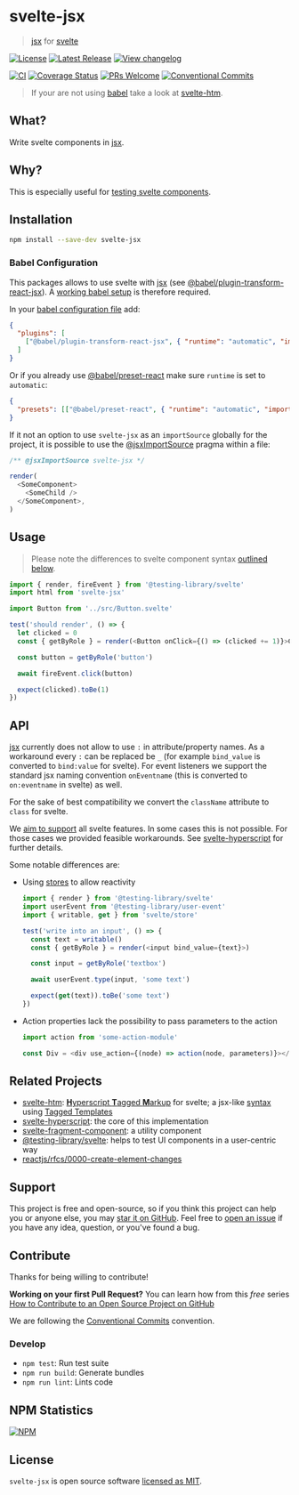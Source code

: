 # svelte-jsx

> [jsx] for [svelte](https://svelte.dev/)

[![License](https://badgen.net/npm/license/svelte-jsx)](https://github.com/sastan/svelte-jsx/blob/main/LICENSE)
[![Latest Release](https://badgen.net/npm/v/svelte-jsx)](https://www.npmjs.com/package/svelte-jsx)
[![View changelog](https://badgen.net/badge/%E2%80%8B/Explore%20Changelog/green?icon=awesome)](https://changelogs.xyz/svelte-jsx)

[![CI](https://github.com/sastan/svelte-jsx/workflows/CI/badge.svg)](https://github.com/sastan/svelte-jsx/actions?query=branch%3Amain+workflow%3ACI)
[![Coverage Status](https://badgen.net/coveralls/c/github/sastan/svelte-jsx/main)](https://coveralls.io/github/sastan/svelte-jsx?branch=main)
[![PRs Welcome](https://badgen.net/badge/PRs/welcome/purple)](http://makeapullrequest.com)
[![Conventional Commits](https://badgen.net/badge/Conventional%20Commits/1.0.0/cyan)](https://conventionalcommits.org)

> If your are not using [babel](https://babeljs.io/) take a look at [svelte-htm].

## What?

Write svelte components in [jsx].

## Why?

This is especially useful for [testing svelte components](https://github.com/svelte-society/recipes-mvp/blob/master/testing.md).

## Installation

```sh
npm install --save-dev svelte-jsx
```

### Babel Configuration

This packages allows to use svelte with [jsx] (see [@babel/plugin-transform-react-jsx](https://babeljs.io/docs/en/babel-plugin-transform-react-jsx)). A [working babel setup](https://babeljs.io/setup) is therefore required.

In your [babel configuration file](https://babeljs.io/docs/en/configuration) add:

```json
{
  "plugins": [
    ["@babel/plugin-transform-react-jsx", { "runtime": "automatic", "importSource": "svelte-jsx" }]
  ]
}
```

Or if you already use [@babel/preset-react](https://babeljs.io/docs/en/babel-preset-react) make sure `runtime` is set to `automatic`:

```json
{
  "presets": [["@babel/preset-react", { "runtime": "automatic", "importSource": "svelte-jsx" }]]
}
```

If it not an option to use `svelte-jsx` as an `importSource` globally for the project, it is possible to use the [@jsxImportSource](https://babeljs.io/docs/en/babel-plugin-transform-react-jsx#customizing-the-automatic-runtime-import) pragma within a file:

```js
/** @jsxImportSource svelte-jsx */

render(
  <SomeComponent>
    <SomeChild />
  </SomeComponent>,
)
```

## Usage

> Please note the differences to svelte component syntax [outlined below](#api).

```js
import { render, fireEvent } from '@testing-library/svelte'
import html from 'svelte-jsx'

import Button from '../src/Button.svelte'

test('should render', () => {
  let clicked = 0
  const { getByRole } = render(<Button onClick={() => (clicked += 1)}>Click Me!</Button>)

  const button = getByRole('button')

  await fireEvent.click(button)

  expect(clicked).toBe(1)
})
```

## API

[jsx] currently does not allow to use `:` in attribute/property names. As a workaround every `:` can be replaced be `_` (for example `bind_value` is converted to `bind:value` for svelte). For event listeners we support the standard jsx naming convention `onEventname` (this is converted to `on:eventname` in svelte) as well.

For the sake of best compatibility we convert the `className` attribute to `class` for svelte.

We [aim to support](https://github.com/sastan/svelte-hyperscript#feature-set) all svelte features. In some cases this is not possible. For those cases we provided feasible workarounds. See [svelte-hyperscript] for further details.

Some notable differences are:

- Using [stores](https://svelte.dev/docs#svelte_store) to allow reactivity

  ```js
  import { render } from '@testing-library/svelte'
  import userEvent from '@testing-library/user-event'
  import { writable, get } from 'svelte/store'

  test('write into an input', () => {
    const text = writable()
    const { getByRole } = render(<input bind_value={text}>)

    const input = getByRole('textbox')

    await userEvent.type(input, 'some text')

    expect(get(text)).toBe('some text')
  })
  ```

- Action properties lack the possibility to pass parameters to the action

  ```js
  import action from 'some-action-module'

  const Div = <div use_action={(node) => action(node, parameters)}></div>
  ```

## Related Projects

- [svelte-htm]: [**H**yperscript **T**agged **M**arkup](https://www.npmjs.com/package/htm) for svelte; a jsx-like [syntax](https://www.npmjs.com/package/htm#syntax-like-jsx-but-also-lit) using [Tagged Templates]
- [svelte-hyperscript]: the core of this implementation
- [svelte-fragment-component]: a utility component
- [@testing-library/svelte](https://testing-library.com/docs/svelte-testing-library/intro): helps to test UI components in a user-centric way
- [reactjs/rfcs/0000-create-element-changes](https://github.com/reactjs/rfcs/blob/createlement-rfc/text/0000-create-element-changes.md)

## Support

This project is free and open-source, so if you think this project can help you or anyone else, you may [star it on GitHub](https://github.com/sastan/svelte-jsx). Feel free to [open an issue](https://github.com/sastan/svelte-jsx/issues) if you have any idea, question, or you've found a bug.

## Contribute

Thanks for being willing to contribute!

**Working on your first Pull Request?** You can learn how from this _free_ series [How to Contribute to an Open Source Project on GitHub](https://egghead.io/series/how-to-contribute-to-an-open-source-project-on-github)

We are following the [Conventional Commits](https://www.conventionalcommits.org) convention.

### Develop

- `npm test`: Run test suite
- `npm run build`: Generate bundles
- `npm run lint`: Lints code

## NPM Statistics

[![NPM](https://nodei.co/npm/svelte-jsx.png)](https://nodei.co/npm/svelte-jsx/)

## License

`svelte-jsx` is open source software [licensed as MIT](https://github.com/sastan/svelte-jsx/blob/main/LICENSE).

[tagged templates]: https://developer.mozilla.org/en-US/docs/Web/JavaScript/Reference/Template_literals#Tagged_templates
[all modern browsers]: https://developer.mozilla.org/en-US/docs/Web/JavaScript/Reference/Template_literals#Browser_compatibility
[jsx]: https://reactjs.org/docs/introducing-jsx.html
[svelte-htm]: https://www.npmjs.com/package/svelte-htm
[svelte-hyperscript]: https://www.npmjs.com/package/svelte-hyperscript
[svelte-fragment-component]: https://www.npmjs.com/package/svelte-fragment-component
